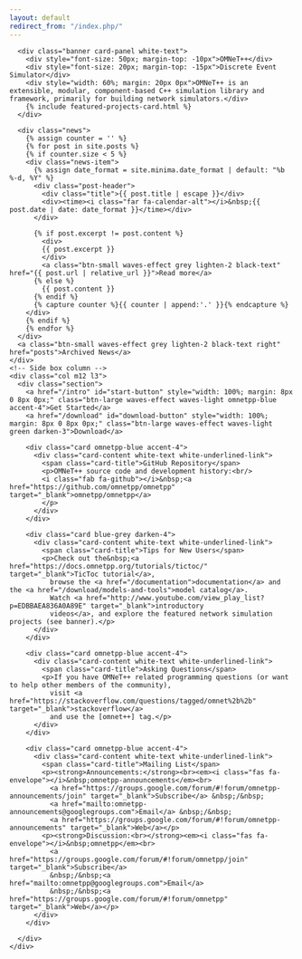 ```yaml
---
layout: default
redirect_from: "/index.php/"
---
```

<div class="frontcontainer row">
    <div class="col m12 l9 section">

      <div class="banner card-panel white-text">
        <div style="font-size: 50px; margin-top: -10px">OMNeT++</div>
        <div style="font-size: 20px; margin-top: -15px">Discrete Event Simulator</div>
        <div style="width: 60%; margin: 20px 0px">OMNeT++ is an extensible, modular, component-based C++ simulation library and framework, primarily for building network simulators.</div>
        {% include featured-projects-card.html %}
      </div>

      <div class="news">
        {% assign counter = '' %}
        {% for post in site.posts %}
        {% if counter.size < 5 %}
        <div class="news-item">
          {% assign date_format = site.minima.date_format | default: "%b %-d, %Y" %}
          <div class="post-header">
            <div class="title">{{ post.title | escape }}</div>
            <div><time><i class="far fa-calendar-alt"></i>&nbsp;{{ post.date | date: date_format }}</time></div>
          </div>

          {% if post.excerpt != post.content %}
            <div>
            {{ post.excerpt }}
            </div>
            <a class="btn-small waves-effect grey lighten-2 black-text" href="{{ post.url | relative_url }}">Read more</a>
          {% else %}
            {{ post.content }}
          {% endif %}
          {% capture counter %}{{ counter | append:'.' }}{% endcapture %}
        </div>
        {% endif %}
        {% endfor %}
      </div>
      <a class="btn-small waves-effect grey lighten-2 black-text right" href="posts">Archived News</a>
    </div>
    <!-- Side box column -->
    <div class="col m12 l3">
      <div class="section">
        <a href="/intro" id="start-button" style="width: 100%; margin: 8px 0 8px 0px;" class="btn-large waves-effect waves-light omnetpp-blue accent-4">Get Started</a>
        <a href="/download" id="download-button" style="width: 100%; margin: 8px 0 8px 0px;" class="btn-large waves-effect waves-light green darken-3">Download</a>

        <div class="card omnetpp-blue accent-4">
          <div class="card-content white-text white-underlined-link">
            <span class="card-title">GitHub Repository</span>
            <p>OMNeT++ source code and development history:<br/>
            <i class="fab fa-github"></i>&nbsp;<a href="https://github.com/omnetpp/omnetpp" target="_blank">omnetpp/omnetpp</a>
            </p>
          </div>
        </div>

        <div class="card blue-grey darken-4">
          <div class="card-content white-text white-underlined-link">
            <span class="card-title">Tips for New Users</span>
            <p>Check out the&nbsp;<a href="https://docs.omnetpp.org/tutorials/tictoc/" target="_blank">TicToc tutorial</a>,
              browse the <a href="/documentation">documentation</a> and the <a href="/download/models-and-tools">model catalog</a>.
              Watch <a href="http://www.youtube.com/view_play_list?p=EDBBAEA836A0A89E" target="_blank">introductory
              videos</a>, and explore the featured network simulation projects (see banner).</p>
          </div>
        </div>

        <div class="card omnetpp-blue accent-4">
          <div class="card-content white-text white-underlined-link">
            <span class="card-title">Asking Questions</span>
            <p>If you have OMNeT++ related programming questions (or want to help other members of the community),
              visit <a href="https://stackoverflow.com/questions/tagged/omnet%2b%2b" target="_blank">stackoverflow</a>
              and use the [omnet++] tag.</p>
          </div>
        </div>

        <div class="card omnetpp-blue accent-4">
          <div class="card-content white-text white-underlined-link">
            <span class="card-title">Mailing List</span>
            <p><strong>Announcements:</strong><br><em><i class="fas fa-envelope"></i>&nbsp;omnetpp-announcements</em><br>
              <a href="https://groups.google.com/forum/#!forum/omnetpp-announcements/join" target="_blank">Subscribe</a> &nbsp;/&nbsp;
              <a href="mailto:omnetpp-announcements@googlegroups.com">Email</a> &nbsp;/&nbsp;
              <a href="https://groups.google.com/forum/#!forum/omnetpp-announcements" target="_blank">Web</a></p>
            <p><strong>Discussion:<br></strong><em><i class="fas fa-envelope"></i>&nbsp;omnetpp</em><br>
              <a href="https://groups.google.com/forum/#!forum/omnetpp/join" target="_blank">Subscribe</a>
              &nbsp;/&nbsp;<a href="mailto:omnetpp@googlegroups.com">Email</a>
              &nbsp;/&nbsp;<a href="https://groups.google.com/forum/#!forum/omnetpp" target="_blank">Web</a></p>
          </div>
        </div>

      </div>
    </div>
</div>

